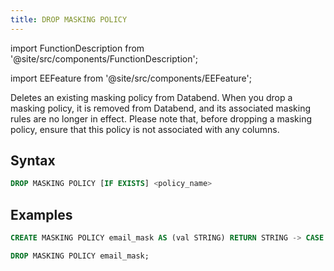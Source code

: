 ```yaml
---
title: DROP MASKING POLICY
---
```


import FunctionDescription from '@site/src/components/FunctionDescription';

<FunctionDescription description="Introduced or updated: v1.2.45"/>

import EEFeature from '@site/src/components/EEFeature';

<EEFeature featureName='MASKING POLICY'/>

Deletes an existing masking policy from Databend. When you drop a masking policy, it is removed from Databend, and its associated masking rules are no longer in effect. Please note that, before dropping a masking policy, ensure that this policy is not associated with any columns.

## Syntax

```sql
DROP MASKING POLICY [IF EXISTS] <policy_name>
```

## Examples

```sql
CREATE MASKING POLICY email_mask AS (val STRING) RETURN STRING -> CASE WHEN current_role() IN ('MANAGERS') THEN VAL ELSE '*********'END comment = 'hide_email';

DROP MASKING POLICY email_mask;
```